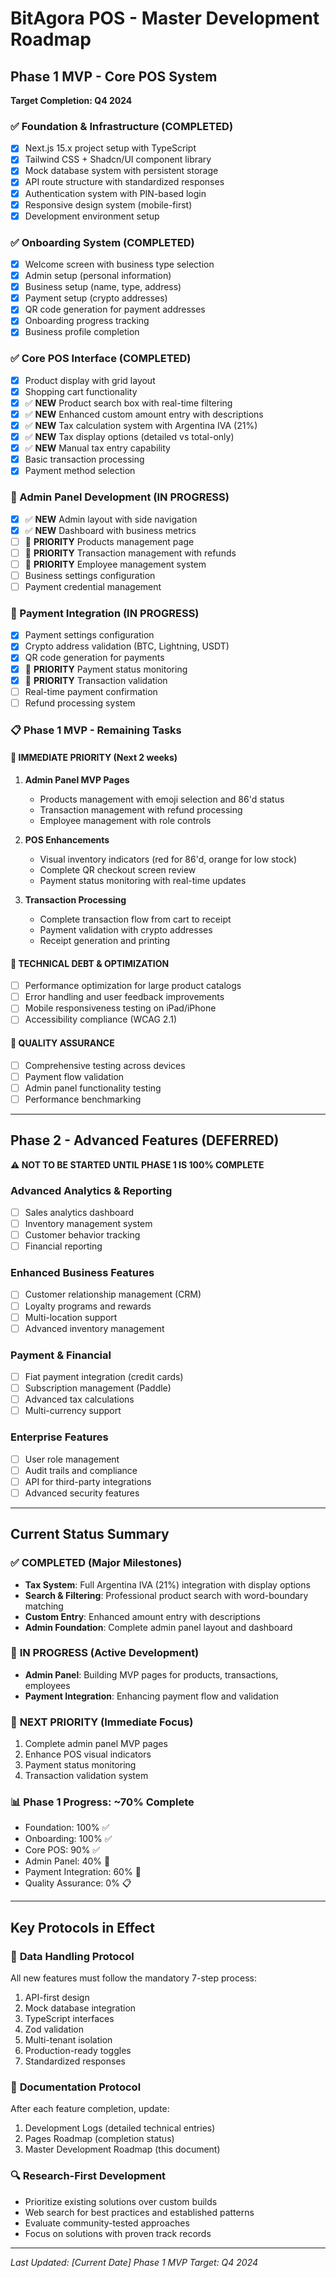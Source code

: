 # BitAgora POS - Master Development Roadmap

## Phase 1 MVP - Core POS System
**Target Completion: Q4 2024**

### ✅ Foundation & Infrastructure (COMPLETED)
- [x] Next.js 15.x project setup with TypeScript
- [x] Tailwind CSS + Shadcn/UI component library
- [x] Mock database system with persistent storage
- [x] API route structure with standardized responses
- [x] Authentication system with PIN-based login
- [x] Responsive design system (mobile-first)
- [x] Development environment setup

### ✅ Onboarding System (COMPLETED)
- [x] Welcome screen with business type selection
- [x] Admin setup (personal information)
- [x] Business setup (name, type, address)
- [x] Payment setup (crypto addresses)
- [x] QR code generation for payment addresses
- [x] Onboarding progress tracking
- [x] Business profile completion

### ✅ Core POS Interface (COMPLETED)
- [x] Product display with grid layout
- [x] Shopping cart functionality
- [x] ✅ **NEW** Product search box with real-time filtering
- [x] ✅ **NEW** Enhanced custom amount entry with descriptions
- [x] ✅ **NEW** Tax calculation system with Argentina IVA (21%)
- [x] ✅ **NEW** Tax display options (detailed vs total-only)
- [x] ✅ **NEW** Manual tax entry capability
- [x] Basic transaction processing
- [x] Payment method selection

### 🔄 Admin Panel Development (IN PROGRESS)
- [x] ✅ **NEW** Admin layout with side navigation
- [x] ✅ **NEW** Dashboard with business metrics
- [ ] 🎯 **PRIORITY** Products management page
- [ ] 🎯 **PRIORITY** Transaction management with refunds
- [ ] 🎯 **PRIORITY** Employee management system
- [ ] Business settings configuration
- [ ] Payment credential management

### 🔄 Payment Integration (IN PROGRESS)
- [x] Payment settings configuration
- [x] Crypto address validation (BTC, Lightning, USDT)
- [x] QR code generation for payments
- [x] 🎯 **PRIORITY** Payment status monitoring
- [x] 🎯 **PRIORITY** Transaction validation
- [ ] Real-time payment confirmation
- [ ] Refund processing system

### 📋 Phase 1 MVP - Remaining Tasks

#### 🎯 IMMEDIATE PRIORITY (Next 2 weeks)
1. **Admin Panel MVP Pages**
   - Products management with emoji selection and 86'd status
   - Transaction management with refund processing
   - Employee management with role controls

2. **POS Enhancements**
   - Visual inventory indicators (red for 86'd, orange for low stock)
   - Complete QR checkout screen review
   - Payment status monitoring with real-time updates

3. **Transaction Processing**
   - Complete transaction flow from cart to receipt
   - Payment validation with crypto addresses
   - Receipt generation and printing

#### 🔧 TECHNICAL DEBT & OPTIMIZATION
- [ ] Performance optimization for large product catalogs
- [ ] Error handling and user feedback improvements
- [ ] Mobile responsiveness testing on iPad/iPhone
- [ ] Accessibility compliance (WCAG 2.1)

#### 🧪 QUALITY ASSURANCE
- [ ] Comprehensive testing across devices
- [ ] Payment flow validation
- [ ] Admin panel functionality testing
- [ ] Performance benchmarking

---

## Phase 2 - Advanced Features (DEFERRED)
**⚠️ NOT TO BE STARTED UNTIL PHASE 1 IS 100% COMPLETE**

### Advanced Analytics & Reporting
- [ ] Sales analytics dashboard
- [ ] Inventory management system
- [ ] Customer behavior tracking
- [ ] Financial reporting

### Enhanced Business Features
- [ ] Customer relationship management (CRM)
- [ ] Loyalty programs and rewards
- [ ] Multi-location support
- [ ] Advanced inventory management

### Payment & Financial
- [ ] Fiat payment integration (credit cards)
- [ ] Subscription management (Paddle)
- [ ] Advanced tax calculations
- [ ] Multi-currency support

### Enterprise Features
- [ ] User role management
- [ ] Audit trails and compliance
- [ ] API for third-party integrations
- [ ] Advanced security features

---

## Current Status Summary

### ✅ **COMPLETED** (Major Milestones)
- **Tax System**: Full Argentina IVA (21%) integration with display options
- **Search & Filtering**: Professional product search with word-boundary matching
- **Custom Entry**: Enhanced amount entry with descriptions
- **Admin Foundation**: Complete admin panel layout and dashboard

### 🔄 **IN PROGRESS** (Active Development)
- **Admin Panel**: Building MVP pages for products, transactions, employees
- **Payment Integration**: Enhancing payment flow and validation

### 🎯 **NEXT PRIORITY** (Immediate Focus)
1. Complete admin panel MVP pages
2. Enhance POS visual indicators
3. Payment status monitoring
4. Transaction validation system

### 📊 **Phase 1 Progress**: ~70% Complete
- Foundation: 100% ✅
- Onboarding: 100% ✅
- Core POS: 90% ✅
- Admin Panel: 40% 🔄
- Payment Integration: 60% 🔄
- Quality Assurance: 0% 📋

---

## Key Protocols in Effect

### 🔄 **Data Handling Protocol**
All new features must follow the mandatory 7-step process:
1. API-first design
2. Mock database integration
3. TypeScript interfaces
4. Zod validation
5. Multi-tenant isolation
6. Production-ready toggles
7. Standardized responses

### 📝 **Documentation Protocol**
After each feature completion, update:
1. Development Logs (detailed technical entries)
2. Pages Roadmap (completion status)
3. Master Development Roadmap (this document)

### 🔍 **Research-First Development**
- Prioritize existing solutions over custom builds
- Web search for best practices and established patterns
- Evaluate community-tested approaches
- Focus on solutions with proven track records

---

*Last Updated: [Current Date]*
*Phase 1 MVP Target: Q4 2024* 